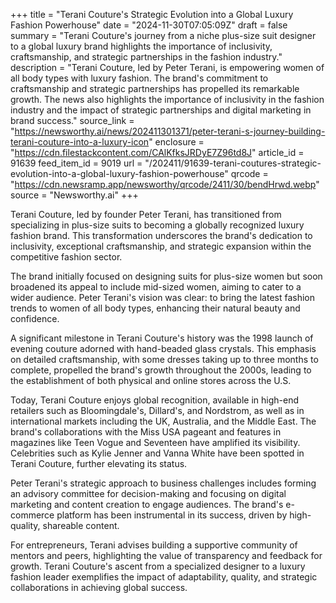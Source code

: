 +++
title = "Terani Couture's Strategic Evolution into a Global Luxury Fashion Powerhouse"
date = "2024-11-30T07:05:09Z"
draft = false
summary = "Terani Couture's journey from a niche plus-size suit designer to a global luxury brand highlights the importance of inclusivity, craftsmanship, and strategic partnerships in the fashion industry."
description = "Terani Couture, led by Peter Terani, is empowering women of all body types with luxury fashion. The brand's commitment to craftsmanship and strategic partnerships has propelled its remarkable growth. The news also highlights the importance of inclusivity in the fashion industry and the impact of strategic partnerships and digital marketing in brand success."
source_link = "https://newsworthy.ai/news/202411301371/peter-terani-s-journey-building-terani-couture-into-a-luxury-icon"
enclosure = "https://cdn.filestackcontent.com/CAlKfksJRDyE7Z96td8J"
article_id = 91639
feed_item_id = 9019
url = "/202411/91639-terani-coutures-strategic-evolution-into-a-global-luxury-fashion-powerhouse"
qrcode = "https://cdn.newsramp.app/newsworthy/qrcode/2411/30/bendHrwd.webp"
source = "Newsworthy.ai"
+++

<p>Terani Couture, led by founder Peter Terani, has transitioned from specializing in plus-size suits to becoming a globally recognized luxury fashion brand. This transformation underscores the brand's dedication to inclusivity, exceptional craftsmanship, and strategic expansion within the competitive fashion sector.</p><p>The brand initially focused on designing suits for plus-size women but soon broadened its appeal to include mid-sized women, aiming to cater to a wider audience. Peter Terani's vision was clear: to bring the latest fashion trends to women of all body types, enhancing their natural beauty and confidence.</p><p>A significant milestone in Terani Couture's history was the 1998 launch of evening couture adorned with hand-beaded glass crystals. This emphasis on detailed craftsmanship, with some dresses taking up to three months to complete, propelled the brand's growth throughout the 2000s, leading to the establishment of both physical and online stores across the U.S.</p><p>Today, Terani Couture enjoys global recognition, available in high-end retailers such as Bloomingdale's, Dillard's, and Nordstrom, as well as in international markets including the UK, Australia, and the Middle East. The brand's collaborations with the Miss USA pageant and features in magazines like Teen Vogue and Seventeen have amplified its visibility. Celebrities such as Kylie Jenner and Vanna White have been spotted in Terani Couture, further elevating its status.</p><p>Peter Terani's strategic approach to business challenges includes forming an advisory committee for decision-making and focusing on digital marketing and content creation to engage audiences. The brand's e-commerce platform has been instrumental in its success, driven by high-quality, shareable content.</p><p>For entrepreneurs, Terani advises building a supportive community of mentors and peers, highlighting the value of transparency and feedback for growth. Terani Couture's ascent from a specialized designer to a luxury fashion leader exemplifies the impact of adaptability, quality, and strategic collaborations in achieving global success.</p>